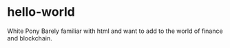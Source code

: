 # hello-world
White Pony
Barely familiar with html and want to add to the world of finance and blockchain. 
